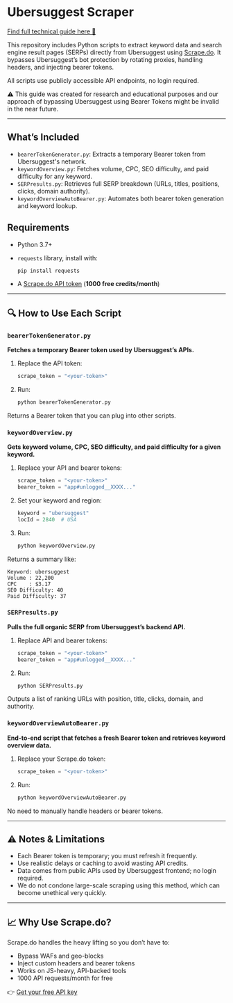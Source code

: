 # Ubersuggest Scraper

[Find full technical guide here 📔](https://scrape.do/blog/ubersuggest-scraping/)

This repository includes Python scripts to extract keyword data and search engine result pages (SERPs) directly from Ubersuggest using [Scrape.do](https://scrape.do). It bypasses Ubersuggest’s bot protection by rotating proxies, handling headers, and injecting bearer tokens.

All scripts use publicly accessible API endpoints, no login required.

⚠ This guide was created for research and educational purposes and our approach of bypassing Ubersuggest using Bearer Tokens might be invalid in the near future.

---

## What’s Included

* `bearerTokenGenerator.py`: Extracts a temporary Bearer token from Ubersuggest's network.
* `keywordOverview.py`: Fetches volume, CPC, SEO difficulty, and paid difficulty for any keyword.
* `SERPresults.py`: Retrieves full SERP breakdown (URLs, titles, positions, clicks, domain authority).
* `keywordOverviewAutoBearer.py`: Automates both bearer token generation and keyword lookup.

## Requirements

* Python 3.7+
* `requests` library, install with:

  ```bash
  pip install requests
  ```
* A [Scrape.do API token](https://dashboard.scrape.do/signup) (**1000 free credits/month**)

---

## 🔍 How to Use Each Script

### `bearerTokenGenerator.py`

**Fetches a temporary Bearer token used by Ubersuggest’s APIs.**

1. Replace the API token:

   ```python
   scrape_token = "<your-token>"
   ```
2. Run:

   ```bash
   python bearerTokenGenerator.py
   ```

Returns a Bearer token that you can plug into other scripts.

### `keywordOverview.py`

**Gets keyword volume, CPC, SEO difficulty, and paid difficulty for a given keyword.**

1. Replace your API and bearer tokens:

   ```python
   scrape_token = "<your-token>"
   bearer_token = "app#unlogged__XXXX..."
   ```
2. Set your keyword and region:

   ```python
   keyword = "ubersuggest"
   locId = 2840  # USA
   ```
3. Run:

   ```bash
   python keywordOverview.py
   ```

Returns a summary like:

```text
Keyword: ubersuggest
Volume : 22,200
CPC    : $3.17
SEO Difficulty: 40
Paid Difficulty: 37
```

### `SERPresults.py`

**Pulls the full organic SERP from Ubersuggest’s backend API.**

1. Replace API and bearer tokens:

   ```python
   scrape_token = "<your-token>"
   bearer_token = "app#unlogged__XXXX..."
   ```
2. Run:

   ```bash
   python SERPresults.py
   ```

Outputs a list of ranking URLs with position, title, clicks, domain, and authority.

### `keywordOverviewAutoBearer.py`

**End-to-end script that fetches a fresh Bearer token and retrieves keyword overview data.**

1. Replace your Scrape.do token:

   ```python
   scrape_token = "<your-token>"
   ```
2. Run:

   ```bash
   python keywordOverviewAutoBearer.py
   ```

No need to manually handle headers or bearer tokens.

---

## ⚠️ Notes & Limitations

* Each Bearer token is temporary; you must refresh it frequently.
* Use realistic delays or caching to avoid wasting API credits.
* Data comes from public APIs used by Ubersuggest frontend; no login required.
* We do not condone large-scale scraping using this method, which can become unethical very quickly.

---

## 📈 Why Use Scrape.do?

Scrape.do handles the heavy lifting so you don’t have to:

* Bypass WAFs and geo-blocks
* Inject custom headers and bearer tokens
* Works on JS-heavy, API-backed tools
* 1000 API requests/month for free

👉 [Get your free API key](https://dashboard.scrape.do/signup)
